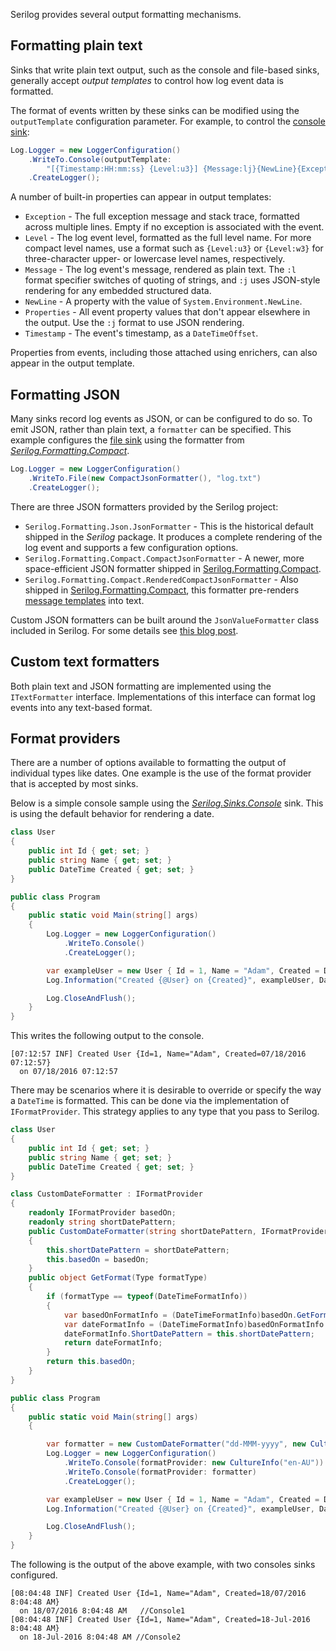 Serilog provides several output formatting mechanisms.

## Formatting plain text

Sinks that write plain text output, such as the console and file-based sinks, generally accept _output templates_ to control how log event data is formatted.

The format of events written by these sinks can be modified using the `outputTemplate` configuration parameter. For example, to control the [console sink](https://github.com/serilog/serilog-sinks-console):

```csharp
Log.Logger = new LoggerConfiguration()
    .WriteTo.Console(outputTemplate:
        "[{Timestamp:HH:mm:ss} {Level:u3}] {Message:lj}{NewLine}{Exception}")
    .CreateLogger();
```

A number of built-in properties can appear in output templates:

 * `Exception` - The full exception message and stack trace, formatted across multiple lines. Empty if no exception is associated with the event.
 * `Level` - The log event level, formatted as the full level name. For more compact level names, use a format such as `{Level:u3}` or `{Level:w3}` for three-character upper- or lowercase level names, respectively.
 * `Message` - The log event's message, rendered as plain text. The `:l` format specifier switches of quoting of strings, and `:j` uses JSON-style rendering for any embedded structured data.
 * `NewLine` - A property with the value of `System.Environment.NewLine`.
 * `Properties` - All event property values that don't appear elsewhere in the output. Use the `:j` format to use JSON rendering.
 * `Timestamp` - The event's timestamp, as a `DateTimeOffset`.

Properties from events, including those attached using enrichers, can also appear in the output template.

## Formatting JSON

Many sinks record log events as JSON, or can be configured to do so. To emit JSON, rather than plain text, a `formatter` can be specified. This example configures the [file sink](https://github.com/serilog/serilog-sinks-file) using the formatter from [_Serilog.Formatting.Compact_](https://github.com/serilog/serilog-formatting-compact).

```csharp
Log.Logger = new LoggerConfiguration()
    .WriteTo.File(new CompactJsonFormatter(), "log.txt")
    .CreateLogger();
```

There are three JSON formatters provided by the Serilog project:

 * `Serilog.Formatting.Json.JsonFormatter` - This is the historical default shipped in the _Serilog_ package. It produces a complete rendering of the log event and supports a few configuration options.
 * `Serilog.Formatting.Compact.CompactJsonFormatter` - A newer, more space-efficient JSON formatter shipped in [Serilog.Formatting.Compact](https://github.com/serilog/serilog-formatting-compact).
 * `Serilog.Formatting.Compact.RenderedCompactJsonFormatter` - Also shipped in [Serilog.Formatting.Compact](https://github.com/serilog/serilog-formatting-compact), this formatter pre-renders [message templates](https://messagetemplates.org) into text.

Custom JSON formatters can be built around the `JsonValueFormatter` class included in Serilog. For some details see [this blog post](https://nblumhardt.com/2016/07/serilog-2-0-json-improvements/).

## Custom text formatters

Both plain text and JSON formatting are implemented using the `ITextFormatter` interface. Implementations of this interface can format log events into any text-based format.

## Format providers

There are a number of options available to formatting the output of individual types like dates. One example is the use of the format provider that is accepted by most sinks. 

Below is a simple console sample using the [_Serilog.Sinks.Console_](https://github.com/serilog/serilog-sinks-literate) sink. This is using the default behavior for rendering a date.
 
```csharp
class User
{
    public int Id { get; set; }
    public string Name { get; set; }
    public DateTime Created { get; set; }
}

public class Program
{
    public static void Main(string[] args)
    {
        Log.Logger = new LoggerConfiguration()
            .WriteTo.Console()
            .CreateLogger();

        var exampleUser = new User { Id = 1, Name = "Adam", Created = DateTime.Now };
        Log.Information("Created {@User} on {Created}", exampleUser, DateTime.Now);

        Log.CloseAndFlush();
    }
}
```

This writes the following output to the console.

```
[07:12:57 INF] Created User {Id=1, Name="Adam", Created=07/18/2016 07:12:57}
  on 07/18/2016 07:12:57
```

There may be scenarios where it is desirable to override or specify the way a `DateTime` is formatted.  This can be done via the implementation of `IFormatProvider`. This strategy applies to any type that you pass to Serilog.

```csharp
class User
{
    public int Id { get; set; }
    public string Name { get; set; }
    public DateTime Created { get; set; }
}

class CustomDateFormatter : IFormatProvider
{
    readonly IFormatProvider basedOn;
    readonly string shortDatePattern;
    public CustomDateFormatter(string shortDatePattern, IFormatProvider basedOn)
    {
        this.shortDatePattern = shortDatePattern;
        this.basedOn = basedOn;
    }
    public object GetFormat(Type formatType)
    {
        if (formatType == typeof(DateTimeFormatInfo))
        {
            var basedOnFormatInfo = (DateTimeFormatInfo)basedOn.GetFormat(formatType);
            var dateFormatInfo = (DateTimeFormatInfo)basedOnFormatInfo.Clone();
            dateFormatInfo.ShortDatePattern = this.shortDatePattern;
            return dateFormatInfo;
        }
        return this.basedOn;
    }
}

public class Program
{
    public static void Main(string[] args)
    {

        var formatter = new CustomDateFormatter("dd-MMM-yyyy", new CultureInfo("en-AU"));
        Log.Logger = new LoggerConfiguration() 
            .WriteTo.Console(formatProvider: new CultureInfo("en-AU")) //Console1
            .WriteTo.Console(formatProvider: formatter)                //Console2
            .CreateLogger();

        var exampleUser = new User { Id = 1, Name = "Adam", Created = DateTime.Now };
        Log.Information("Created {@User} on {Created}", exampleUser, DateTime.Now);

        Log.CloseAndFlush();
    }
}
```

The following is the output of the above example, with two consoles sinks configured.

```
[08:04:48 INF] Created User {Id=1, Name="Adam", Created=18/07/2016 8:04:48 AM} 
  on 18/07/2016 8:04:48 AM   //Console1
[08:04:48 INF] Created User {Id=1, Name="Adam", Created=18-Jul-2016 8:04:48 AM}
  on 18-Jul-2016 8:04:48 AM //Console2
```